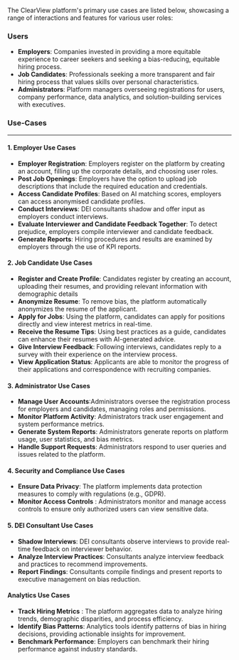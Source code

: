 
The ClearView platform's primary use cases are listed below, showcasing a range of interactions and features for various user roles:

### Users
* __Employers__: Companies invested in providing a more equitable experience to career
seekers and seeking a bias-reducing, equitable hiring process.
* __Job Candidates__: Professionals seeking a more transparent and fair hiring process that values skills over personal characteristics.
* __Administrators__: Platform managers overseeing registrations for users, company performance, data analytics, and solution-building services with executives.


### Use-Cases
---


#### 1. Employer Use Cases

* __Employer Registration__: Employers register on the platform by creating an account, filling up the corporate details, and choosing user roles.
* __Post Job Openings__: Employers have the option to upload job descriptions that include the required education and credentials.
* __Access Candidate Profiles__: Based on AI matching scores, employers can access anonymised candidate profiles.
* __Conduct Interviews__: DEI consultants shadow and offer input as employers conduct interviews.
* __Evaluate Interviewer and Candidate Feedback Together__: To detect prejudice, employers compile interviewer and candidate feedback.
* __Generate Reports__: Hiring procedures and results are examined by employers through the use of KPI reports.

#### 2. Job Candidate Use Cases

* __Register and Create Profile__: Candidates register by creating an account, uploading their resumes, and providing relevant information with demographic details
* __Anonymize Resume__: To remove bias, the platform automatically anonymizes the resume of the applicant.
* __Apply for Jobs__: Using the platform, candidates can apply for positions directly and view interest metrics in real-time.
* __Receive the Resume Tips__: Using best practices as a guide, candidates can enhance their resumes with AI-generated advice.
* __Give Interview Feedback__: Following interviews, candidates reply to a survey with their experience on the interview process.
* __View Application Status__: Applicants are able to monitor the progress of their applications and correspondence with recruiting companies.

#### 3. Administrator Use Cases
* __Manage User Accounts__:Administrators oversee the registration process for employers and candidates, managing roles and permissions.
*  __Monitor Platform Activity__: Administrators track user engagement and system performance metrics.
* __Generate System Reports__: Administrators generate reports on platform usage, user statistics, and bias metrics.
*  __Handle Support Requests__: Administrators respond to user queries and issues related to the platform.

 #### 4. Security and Compliance Use Cases
* __Ensure Data Privacy__: The platform implements data protection measures to comply with regulations (e.g., GDPR).
* __Monitor Access Controls__ : Administrators monitor and manage access controls to ensure only authorized users can view sensitive data.


#### 5. DEI Consultant Use Cases
* __Shadow Interviews__: DEI consultants observe interviews to provide real-time feedback on interviewer behavior.
* __Analyze Interview Practices__: Consultants analyze interview feedback and practices to recommend improvements.
* __Report Findings__: Consultants compile findings and present reports to executive management on bias reduction.

#### Analytics Use Cases
* __Track Hiring Metrics__ : The platform aggregates data to analyze hiring trends, demographic disparities, and process efficiency.
* __Identify Bias Patterns__: Analytics tools identify patterns of bias in hiring decisions, providing actionable insights for improvement.
* __Benchmark Performance__: Employers can benchmark their hiring performance against industry standards.
